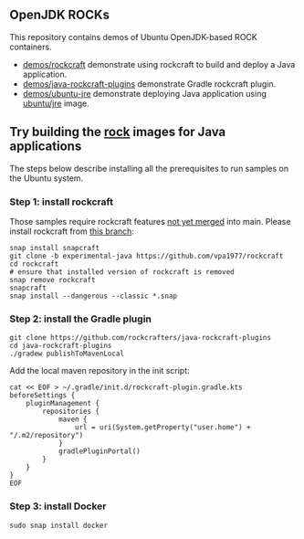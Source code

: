 ## OpenJDK ROCKs

This repository contains demos of Ubuntu OpenJDK-based ROCK containers.

* [demos/rockcraft](demos/rockcraft/) demonstrate using rockcraft to build and deploy a Java application.
* [demos/java-rockcraft-plugins](https://github.com/rockcrafters/java-rockcraft-plugins/tree/main/examples)  demonstrate Gradle rockcraft plugin.
* [demos/ubuntu-jre](demos/ubuntu-jre/) demonstrate deploying Java application using [ubuntu/jre](https://hub.docker.com/r/ubuntu/jre) image.


## Try building the [rock](https://github.com/rockcrafters#what-is-a-rock) images for Java applications

The steps below describe installing all the prerequisites to run samples on the Ubuntu system.

### Step 1: install rockcraft

Those samples require rockcraft features [not yet merged](https://github.com/canonical/rockcraft/compare/main...vpa1977:rockcraft:experimental-java?expand=1) into main.
Please install rockcraft from [this branch](https://github.com/vpa1977/rockcraft/tree/experimental-java):
```
snap install snapcraft
git clone -b experimental-java https://github.com/vpa1977/rockcraft
cd rockcraft
# ensure that installed version of rockcraft is removed
snap remove rockcraft
snapcraft
snap install --dangerous --classic *.snap
```

### Step 2: install the Gradle plugin

```
git clone https://github.com/rockcrafters/java-rockcraft-plugins
cd java-rockcraft-plugins
./gradew publishToMavenLocal
```

Add the local maven repository in the init script:
```
cat << EOF > ~/.gradle/init.d/rockcraft-plugin.gradle.kts
beforeSettings {
    pluginManagement {
        repositories {
            maven {
                url = uri(System.getProperty("user.home") + "/.m2/repository")
            }
            gradlePluginPortal()
        }
    }
}
EOF
```

### Step 3: install Docker

```
sudo snap install docker
```
